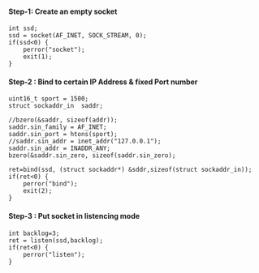 #### Step-1: Create an empty socket

```
int ssd;	
ssd = socket(AF_INET, SOCK_STREAM, 0);
if(ssd<0) {
	perror("socket");
	exit(1);
}
```

#### Step-2 : Bind to certain IP Address & fixed Port number

```
uint16_t sport = 1500;
struct sockaddr_in  saddr;

//bzero(&saddr, sizeof(addr));
saddr.sin_family = AF_INET;
saddr.sin_port = htons(sport);
//saddr.sin_addr = inet_addr("127.0.0.1");
saddr.sin_addr = INADDR_ANY;
bzero(&saddr.sin_zero, sizeof(saddr.sin_zero);

ret=bind(ssd, (struct sockaddr*) &sddr,sizeof(struct sockaddr_in));
if(ret<0) {
	perror("bind");
	exit(2);
}
```
#### Step-3 :  Put socket in listencing mode
```
int backlog=3;
ret = listen(ssd,backlog);
if(ret<0) {
	perror("listen");
}
```

